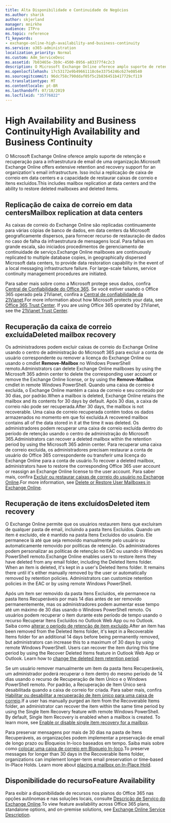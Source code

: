 ```yaml
---
title: Alta Disponibilidade e Continuidade de Negócios
ms.author: sharik
author: skjerland
manager: mnirkhe
audience: ITPro
ms.topic: reference
f1_keywords:
- exchange-online-high-availability-and-business-continuity
ms.service: o365-administration
localization_priority: Normal
ms.custom: Adm_ServiceDesc
ms.assetid: 7b03465e-3b9c-4500-8956-a83377f4c2c3
description: O Microsoft Exchange Online oferece amplo suporte de retenção e recuperação para a infraestrutura de email de uma organização. Isso inclui a replicação de caixa de correio em data centers e a capacidade de restaurar caixas de correio e itens excluídos.
ms.openlocfilehash: 17c53172e9b49661118c6e33754246c627e08540
ms.sourcegitcommit: 96dc758c790ddaf05f5c2b836451b417729cf119
ms.translationtype: MT
ms.contentlocale: pt-BR
ms.lasthandoff: 07/18/2019
ms.locfileid: "35776822"
---
```

# <a name="high-availability-and-business-continuity"></a><span data-ttu-id="99b1b-104">High Availability and Business Continuity</span><span class="sxs-lookup"><span data-stu-id="99b1b-104">High Availability and Business Continuity</span></span>

<span data-ttu-id="99b1b-105">O Microsoft Exchange Online oferece amplo suporte de retenção e recuperação para a infraestrutura de email de uma organização.</span><span class="sxs-lookup"><span data-stu-id="99b1b-105">Microsoft Exchange Online offers extensive retention and recovery support for an organization's email infrastructure.</span></span> <span data-ttu-id="99b1b-106">Isso inclui a replicação de caixa de correio em data centers e a capacidade de restaurar caixas de correio e itens excluídos.</span><span class="sxs-lookup"><span data-stu-id="99b1b-106">This includes mailbox replication at data centers and the ability to restore deleted mailboxes and deleted items.</span></span>
  
## <a name="mailbox-replication-at-data-centers"></a><span data-ttu-id="99b1b-107">Replicação de caixa de correio em data centers</span><span class="sxs-lookup"><span data-stu-id="99b1b-107">Mailbox replication at data centers</span></span>

<span data-ttu-id="99b1b-p103">As caixas de correio do Exchange Online são replicadas continuamente para várias cópias de banco de dados, em data centers da Microsoft geograficamente dispersos, para fornecer recurso de restauração de dados no caso de falha da infraestrutura de mensagens local. Para falhas em grande escala, são iniciados procedimentos de gerenciamento de continuidade de serviço.</span><span class="sxs-lookup"><span data-stu-id="99b1b-p103">Exchange Online mailboxes are continuously replicated to multiple database copies, in geographically dispersed Microsoft data centers, to provide data restoration capability in the event of a local messaging infrastructure failure. For large-scale failures, service continuity management procedures are initiated.</span></span>
  
<span data-ttu-id="99b1b-p104">Para saber mais sobre como a Microsoft protege seus dados, confira [Central de Confiabilidade do Office 365](https://go.microsoft.com/fwlink/p/?LinkId=299135). Se você estiver usando o Office 365 operado pela 21Vianet, confira a [Central de confiabilidade da 21Vianet](http://www.21vbluecloud.com/office365/trustcenter/onlineservices.mdl).</span><span class="sxs-lookup"><span data-stu-id="99b1b-p104">For more information about how Microsoft protects your data, see [Office 365 Trust Center](https://go.microsoft.com/fwlink/p/?LinkId=299135). If you are using Office 365 operated by 21Vianet, see the [21Vianet Trust Center](http://www.21vbluecloud.com/office365/trustcenter/onlineservices.mdl).</span></span>
  
## <a name="deleted-mailbox-recovery"></a><span data-ttu-id="99b1b-112">Recuperação da caixa de correio excluída</span><span class="sxs-lookup"><span data-stu-id="99b1b-112">Deleted mailbox recovery</span></span>

<span data-ttu-id="99b1b-113">Os administradores podem excluir caixas de correio do Exchange Online usando o centro de administração do Microsoft 365 para excluir a conta de usuário correspondente ou remover a licença do Exchange Online ou usando o cmdlet **Remove-Mailbox** no Windows PowerShell remoto.</span><span class="sxs-lookup"><span data-stu-id="99b1b-113">Administrators can delete Exchange Online mailboxes by using the Microsoft 365 admin center to delete the corresponding user account or remove the Exchange Online license, or by using the **Remove-Mailbox** cmdlet in remote Windows PowerShell.</span></span> <span data-ttu-id="99b1b-114">Quando uma caixa de correio é excluída, o Exchange Online mantém a caixa de correio e seu conteúdo por 30 dias, por padrão.</span><span class="sxs-lookup"><span data-stu-id="99b1b-114">When a mailbox is deleted, Exchange Online retains the mailbox and its contents for 30 days by default.</span></span> <span data-ttu-id="99b1b-115">Após 30 dias, a caixa de correio não pode ser recuperada.</span><span class="sxs-lookup"><span data-stu-id="99b1b-115">After 30 days, the mailbox is not recoverable.</span></span> <span data-ttu-id="99b1b-116">Uma caixa de correio recuperada contém todos os dados armazenados no momento em que foi excluída.</span><span class="sxs-lookup"><span data-stu-id="99b1b-116">A recovered mailbox contains all of the data stored in it at the time it was deleted.</span></span> <span data-ttu-id="99b1b-117">Os administradores podem recuperar uma caixa de correio excluída dentro do período de retenção usando o centro de administração do Microsoft 365.</span><span class="sxs-lookup"><span data-stu-id="99b1b-117">Administrators can recover a deleted mailbox within the retention period by using the Microsoft 365 admin center.</span></span> <span data-ttu-id="99b1b-118">Para recuperar uma caixa de correio excluída, os administradores precisam restaurar a conta de usuário do Office 365 correspondente ou transferir uma licença do Exchange Online para a conta de usuário.</span><span class="sxs-lookup"><span data-stu-id="99b1b-118">To recover a deleted mailbox, administrators have to restore the corresponding Office 365 user account or reassign an Exchange Online license to the user account.</span></span> <span data-ttu-id="99b1b-119">Para saber mais, confira [Excluir ou restaurar caixas de correio do usuário no Exchange Online](https://go.microsoft.com/fwlink/p/?LinkId=286992).</span><span class="sxs-lookup"><span data-stu-id="99b1b-119">For more information, see [Delete or Restore User Mailboxes in Exchange Online](https://go.microsoft.com/fwlink/p/?LinkId=286992).</span></span>
  
## <a name="deleted-item-recovery"></a><span data-ttu-id="99b1b-120">Recuperação de itens excluídos</span><span class="sxs-lookup"><span data-stu-id="99b1b-120">Deleted item recovery</span></span>

<span data-ttu-id="99b1b-p106">O Exchange Online permite que os usuários restaurem itens que excluíram de qualquer pasta de email, incluindo a pasta Itens Excluídos. Quando um item é excluído, ele é mantido na pasta Itens Excluídos do usuário. Ele permanece lá até que seja removido manualmente pelo usuário ou automaticamente removido por políticas de retenção. Os administradores podem personalizar as políticas de retenção no EAC ou usando o Windows PowerShell remoto.</span><span class="sxs-lookup"><span data-stu-id="99b1b-p106">Exchange Online enables users to restore items they have deleted from any email folder, including the Deleted Items folder. When an item is deleted, it's kept in a user's Deleted Items folder. It remains there until it's either manually removed by the user or automatically removed by retention policies. Administrators can customize retention policies in the EAC or by using remote Windows PowerShell.</span></span>
  
<span data-ttu-id="99b1b-p107">Após um item ser removido da pasta Itens Excluídos, ele permanece na pasta Itens Recuperáveis por mais 14 dias antes de ser removido permanentemente, mas os administradores podem aumentar esse tempo até um máximo de 30 dias usando o Windows PowerShell remoto. Os usuários podem recuperar o item durante este período de tempo usando o recurso Recuperar Itens Excluídos no Outlook Web App ou no Outlook. Saiba como [alterar o período de retenção de item excluído](https://go.microsoft.com/fwlink/p/?LinkId=286940).</span><span class="sxs-lookup"><span data-stu-id="99b1b-p107">After an item has been removed from the Deleted Items folder, it's kept in a Recoverable Items folder for an additional 14 days before being permanently removed, but administrators can increase this to a maximum of 30 days by using remote Windows PowerShell. Users can recover the item during this time period by using the Recover Deleted Items feature in Outlook Web App or Outlook. Learn how to [change the deleted item retention period](https://go.microsoft.com/fwlink/p/?LinkId=286940).</span></span>
  
<span data-ttu-id="99b1b-p108">Se um usuário remover manualmente um item da pasta Itens Recuperáveis, um administrador poderá recuperar o item dentro do mesmo período de 14 dias usando o recurso de Recuperação de Item Único e o Windows PowerShell remoto. Por padrão, a Recuperação de Item Único será desabilitada quando a caixa de correio for criada. Para saber mais, confira [Habilitar ou desabilitar a recuperação de item único para uma caixa de correio](https://go.microsoft.com/fwlink/p/?LinkID=286941).</span><span class="sxs-lookup"><span data-stu-id="99b1b-p108">If a user has manually purged an item from the Recoverable Items folder, an administrator can recover the item within the same time period by using the Single Item Recovery feature with remote Windows PowerShell. By default, Single Item Recovery is enabled when a mailbox is created. To learn more, see [Enable or disable single item recovery for a mailbox](https://go.microsoft.com/fwlink/p/?LinkID=286941).</span></span>
  
<span data-ttu-id="99b1b-p109">Para preservar mensagens por mais de 30 dias na pasta de Itens Recuperáveis, as organizações podem implementar a preservação de email de longo prazo ou Bloqueios In-loco baseados em tempo. Saiba mais sobre como [colocar uma caixa de correio em Bloqueio In-loco](https://go.microsoft.com/fwlink/p/?LinkId=271746).</span><span class="sxs-lookup"><span data-stu-id="99b1b-p109">To preserve messages for longer than 30 days in the Recoverable Items folder, organizations can implement longer-term email preservation or time-based In-Place Holds. Learn more about [placing a mailbox on In-Place Hold](https://go.microsoft.com/fwlink/p/?LinkId=271746).</span></span>
  
## <a name="feature-availability"></a><span data-ttu-id="99b1b-133">Disponibilidade do recurso</span><span class="sxs-lookup"><span data-stu-id="99b1b-133">Feature Availability</span></span>

<span data-ttu-id="99b1b-134">Para exibir a disponibilidade de recursos nos planos do Office 365 nas opções autônomas e nas soluções locais, consulte [Descrição de Serviço do Exchange Online](exchange-online-service-description.md).</span><span class="sxs-lookup"><span data-stu-id="99b1b-134">To view feature availability across Office 365 plans, standalone options, and on-premise solutions, see [Exchange Online Service Description](exchange-online-service-description.md).</span></span>
  

